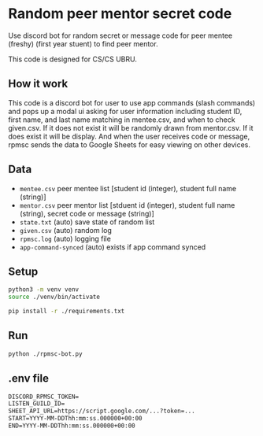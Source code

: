# Random peer mentor secret code

Use discord bot for random secret or message code for peer mentee (freshy) (first year stuent) to find peer mentor.

This code is designed for CS/CS UBRU.

## How it work

This code is a discord bot for user to use app commands (slash commands) and pops up a modal ui asking for user information including student ID, first name, and last name matching in mentee.csv, and when to check given.csv. If it does not exist it will be randomly drawn from mentor.csv. If it does exist it will be display. And when the user receives code or message, rpmsc sends the data to Google Sheets for easy viewing on other devices.

## Data

- `mentee.csv` peer mentee list [student id (integer), student full name (string)]
- `mentor.csv` peer mentor list [stduent id (integer), student full name (string), secret code or message (string)]
- `state.txt` (auto) save state of random list
- `given.csv` (auto) random log
- `rpmsc.log` (auto) logging file
- `app-command-synced` (auto) exists if app command synced

## Setup

```sh
python3 -m venv venv
source ./venv/bin/activate

pip install -r ./requirements.txt
```

## Run

```sh
python ./rpmsc-bot.py
```

## .env file

```txt
DISCORD_RPMSC_TOKEN=
LISTEN_GUILD_ID=
SHEET_API_URL=https://script.google.com/...?token=...
START=YYYY-MM-DDThh:mm:ss.000000+00:00
END=YYYY-MM-DDThh:mm:ss.000000+00:00
```
